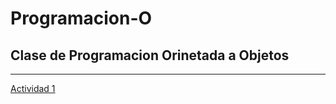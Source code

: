 # Programacion-O
## Clase de Programacion Orinetada a Objetos

---
[Actividad 1](https://github.com/ivanjimc/Programacion-O/blob/master/Setup/README.md)

